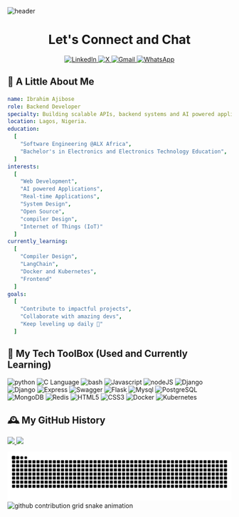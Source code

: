 ![header](https://capsule-render.vercel.app/api?type=waving\&color=gradient&height=135&section=header&text=Hi%20there&fontSize=90)
<h1 align="center">Let's Connect and Chat</h1>
<div align="center">
  <a href="https://linkedin.com/in/ibrahim-ajibose">
    <img height="50" src="https://github.com/user-attachments/assets/fdc79c6c-b676-4f65-89c8-2a1097569a41" alt="LinkedIn"/>
  </a>

  <a href="https://x.com/IbrahimOyebami">
    <img height="50" src="https://github.com/user-attachments/assets/4ccadc57-1ac2-45ae-ba23-d4a4446df3d9" alt="X"/>
  </a>

  <a href="mailto:ajiboseibrahim12@gmail.com">
    <img height="50" src="https://github.com/user-attachments/assets/0de7e5ad-9f1f-405b-997e-5b66343f9d8b" alt="Gmail"/>
  </a>
  
  <a href="https://wa.me/2349028391921">
    <img height="50" src="https://github.com/user-attachments/assets/29b8517e-b7f2-4d7f-b604-83871a6b6d3b" alt="WhatsApp"/>
  </a>
</div>


## 🧾 A Little About Me

```yaml
name: Ibrahim Ajibose
role: Backend Developer
specialty: Building scalable APIs, backend systems and AI powered applications
location: Lagos, Nigeria.
education:
  [
    "Software Engineering @ALX Africa",
    "Bachelor's in Electronics and Electronics Technology Education",
  ]
interests:
  [
    "Web Development",
    "AI powered Applications",
    "Real-time Applications",
    "System Design",
    "Open Source",
    "compiler Design",
    "Internet of Things (IoT)"
  ]
currently_learning:
  [
    "Compiler Design",
    "LangChain",
    "Docker and Kubernetes",
    "Frontend"
  ]
goals:
  [
    "Contribute to impactful projects",
    "Collaborate with amazing devs",
    "Keep leveling up daily 🚀"
  ]
```


## 🧰 My Tech ToolBox (Used and Currently Learning)
<p align="left">
  <img src="https://cdn.jsdelivr.net/gh/devicons/devicon@latest/icons/python/python-original-wordmark.svg" alt="python" wdth="45" height="45"/>
  <img src="https://cdn.jsdelivr.net/gh/devicons/devicon@latest/icons/c/c-original.svg" alt="C Language" width="45" height="45"/>
  <img src="https://cdn.jsdelivr.net/gh/devicons/devicon@latest/icons/bash/bash-original.svg" alt="bash" width="45" height="45"/>
  <img src="https://cdn.jsdelivr.net/gh/devicons/devicon@latest/icons/javascript/javascript-original.svg" alt="Javascript" width="45" height="45"/>
  <img src="https://cdn.jsdelivr.net/gh/devicons/devicon@latest/icons/nodejs/nodejs-original.svg" alt="nodeJS" width="45" height="45"/>
  <img src="https://cdn.jsdelivr.net/gh/devicons/devicon@latest/icons/django/django-plain.svg" alt="Django" width="45" height="45"/>
  <img src="https://cdn.jsdelivr.net/gh/devicons/devicon@latest/icons/typescript/typescript-original.svg" alt="Django" width="45" height="45"/>
  <img src="https://cdn.jsdelivr.net/gh/devicons/devicon@latest/icons/express/express-original.svg" alt="Express" width="45" height="45"/>
  <img src="https://cdn.jsdelivr.net/gh/devicons/devicon@latest/icons/swagger/swagger-original.svg" alt="Swagger" width="45" height="45"/>
  <img src="https://cdn.jsdelivr.net/gh/devicons/devicon@latest/icons/flask/flask-original.svg" alt="Flask" width="45" height="45"/>
  <img src="https://cdn.jsdelivr.net/gh/devicons/devicon@latest/icons/mysql/mysql-original-wordmark.svg" alt="Mysql" width="45" height="45"/>
  <img src="https://cdn.jsdelivr.net/gh/devicons/devicon@latest/icons/postgresql/postgresql-original-wordmark.svg" alt="PostgreSQL" width="45" height="45"/>
  <img src="https://cdn.jsdelivr.net/gh/devicons/devicon@latest/icons/mongodb/mongodb-original-wordmark.svg" alt="MongoDB" width="45" height="45"/>
  <img src="https://cdn.jsdelivr.net/gh/devicons/devicon@latest/icons/redis/redis-original-wordmark.svg" alt="Redis" width="45" height="45"/>
  <img src="https://cdn.jsdelivr.net/gh/devicons/devicon@latest/icons/html5/html5-original-wordmark.svg" alt="HTML5" width="45" height="45"/>
  <img src="https://cdn.jsdelivr.net/gh/devicons/devicon@latest/icons/css3/css3-original.svg" alt="CSS3" width="45" height="45"/>
  <img src="https://cdn.jsdelivr.net/gh/devicons/devicon@latest/icons/docker/docker-original.svg" alt="Docker" width="45" height="45"/>
  <img src="https://cdn.jsdelivr.net/gh/devicons/devicon@latest/icons/kubernetes/kubernetes-original-wordmark.svg" alt="Kubernetes" width="45" height="45"/>
</p>


## 🕰️ My GitHub History

<a href="https://github.com/Ajibose/github-readme-stats">
  <img height="180em" src="https://github-readme-stats.vercel.app/api?username=Ajibose&show_icons=true&theme=radical" />
</a>
<a href="https://github.com/Ajibose/github-readme-stats">
  <img height="180em" src="https://github-readme-stats.vercel.app/api/top-langs/?username=Ajibose&layout=compact&hide_progress=false&theme=radical" />
</a>

![Snake animation](https://raw.githubusercontent.com/Ajibose/Ajibose/output/github-contribution-grid-snake.svg)
<picture>
  <source media="(prefers-color-scheme: dark)" srcset="https://raw.githubusercontent.com/YOUR_GITHUB_USERNAME/YOUR_GITHUB_USERNAME/output/github-contribution-grid-snake-dark.svg">
  <source media="(prefers-color-scheme: light)" srcset="https://raw.githubusercontent.com/YOUR_GITHUB_USERNAME/YOUR_GITHUB_USERNAME/output/github-contribution-grid-snake.svg">
  <img alt="github contribution grid snake animation" src="https://raw.githubusercontent.com/YOUR_GITHUB_USERNAME/YOUR_GITHUB_USERNAME/output/github-contribution-grid-snake.svg">
</picture>  
